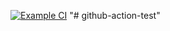 [![Example CI](https://github.com/juhyung0516/github-action-test/actions/workflows/ci.yml/badge.svg)](https://github.com/juhyung0516/github-action-test/actions/workflows/ci.yml)
"# github-action-test" 

